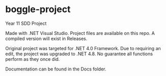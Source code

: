 # boggle-project
Year 11 SDD Project

Made with .NET Visual Studio. Project files are available on this repo. A compiled version will exist in Releases.

Original project was targeted for .NET 4.0 Framework. Due to requiring an edit, the project was upgraded to .NET 4.8. No guarantee all functions perform as they once did.

Documentation can be found in the Docs folder.
